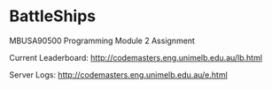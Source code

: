 # BattleShips
MBUSA90500 Programming Module 2 Assignment

Current Leaderboard: http://codemasters.eng.unimelb.edu.au/lb.html 

Server Logs: http://codemasters.eng.unimelb.edu.au/e.html
